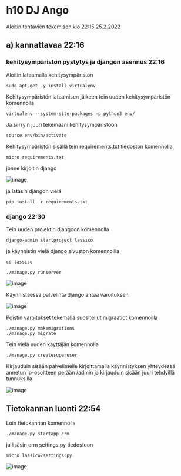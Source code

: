 # h10 DJ Ango 

Aloitin tehtävien tekemisen klo 22:15 25.2.2022

## a) kannattavaa 22:16

### kehitysympäristön pystytys ja djangon asennus 22:16

Aloitin lataamalla kehitysympäristön

    sudo apt-get -y install virtualenv

Kehitysympäristön lataamisen jälkeen tein uuden kehitysympäristön komennolla

    virtualenv --system-site-packages -p python3 env/

Ja siirryin juuri tekemääni kehitysympäristöön

    source env/bin/activate
    
Kehitysympäristön sisällä tein requirements.txt tiedoston komennolla

    micro requirements.txt

jonne kirjoitin django

![image](https://user-images.githubusercontent.com/112076377/221378149-641397df-7f18-4b10-b58a-d214ddc66c25.png)

ja latasin djangon vielä 

    pip install -r requirements.txt
    
### django 22:30

Tein uuden projektin djangoon komennolla

    django-admin startproject lassico
    
ja käynnistin vielä django sivuston komennoilla

    cd lassico
    
    ./manage.py runserver

![image](https://user-images.githubusercontent.com/112076377/221378622-6829f998-b01b-40c2-9cae-b75fab8ff2f1.png)

Käynnistäessä palvelinta django antaa varoituksen

![image](https://user-images.githubusercontent.com/112076377/221378832-70ac818b-cdae-414c-ad19-8aca318bb95c.png)

Poistin varoitukset tekemällä suositellut migraatiot komennoilla

    ./manage.py makemigrations
    ./manage.py migrate

Tein vielä uuden käyttäjän komennolla

    ./manage.py createsuperuser

Kirjauduin sisään palvelimelle kirjoittamalla käynnistyksen yhteydessä annetun ip-osoitteen perään /admin ja kirjauduin sisään juuri tehdyillä tunnuksilla

![image](https://user-images.githubusercontent.com/112076377/221378946-412f535e-9f5d-4486-8cb4-9107db9b7c43.png)

## Tietokannan luonti 22:54 

Loin tietokannan komennolla

    ./manage.py startapp crm
    
ja lisäsin crm settings.py tiedostoon 

    micro lassico/settings.py

![image](https://user-images.githubusercontent.com/112076377/221379270-181dcefb-ff71-4525-843f-2cffa27b3b22.png)







